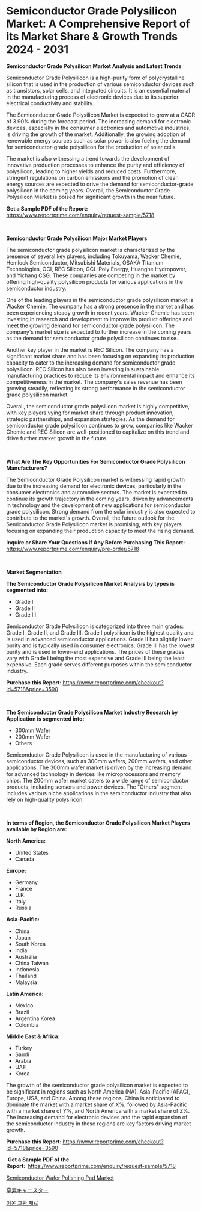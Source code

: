 <p><h1>Semiconductor Grade Polysilicon Market: A Comprehensive Report of its Market Share & Growth Trends 2024 - 2031</h1></p><p><strong>Semiconductor Grade Polysilicon Market Analysis and Latest Trends</strong></p>
<p><p>Semiconductor Grade Polysilicon is a high-purity form of polycrystalline silicon that is used in the production of various semiconductor devices such as transistors, solar cells, and integrated circuits. It is an essential material in the manufacturing process of electronic devices due to its superior electrical conductivity and stability.</p><p>The Semiconductor Grade Polysilicon Market is expected to grow at a CAGR of 3.90% during the forecast period. The increasing demand for electronic devices, especially in the consumer electronics and automotive industries, is driving the growth of the market. Additionally, the growing adoption of renewable energy sources such as solar power is also fueling the demand for semiconductor-grade polysilicon for the production of solar cells.</p><p>The market is also witnessing a trend towards the development of innovative production processes to enhance the purity and efficiency of polysilicon, leading to higher yields and reduced costs. Furthermore, stringent regulations on carbon emissions and the promotion of clean energy sources are expected to drive the demand for semiconductor-grade polysilicon in the coming years. Overall, the Semiconductor Grade Polysilicon Market is poised for significant growth in the near future.</p></p>
<p><strong>Get a Sample PDF of the Report:&nbsp;</strong> <a href="https://www.reportprime.com/enquiry/request-sample/5718">https://www.reportprime.com/enquiry/request-sample/5718</a></p>
<p>&nbsp;</p>
<p><strong>Semiconductor Grade Polysilicon Major Market Players</strong></p>
<p><p>The semiconductor grade polysilicon market is characterized by the presence of several key players, including Tokuyama, Wacker Chemie, Hemlock Semiconductor, Mitsubishi Materials, OSAKA Titanium Technologies, OCI, REC Silicon, GCL-Poly Energy, Huanghe Hydropower, and Yichang CSG. These companies are competing in the market by offering high-quality polysilicon products for various applications in the semiconductor industry.</p><p>One of the leading players in the semiconductor grade polysilicon market is Wacker Chemie. The company has a strong presence in the market and has been experiencing steady growth in recent years. Wacker Chemie has been investing in research and development to improve its product offerings and meet the growing demand for semiconductor grade polysilicon. The company's market size is expected to further increase in the coming years as the demand for semiconductor grade polysilicon continues to rise.</p><p>Another key player in the market is REC Silicon. The company has a significant market share and has been focusing on expanding its production capacity to cater to the increasing demand for semiconductor grade polysilicon. REC Silicon has also been investing in sustainable manufacturing practices to reduce its environmental impact and enhance its competitiveness in the market. The company's sales revenue has been growing steadily, reflecting its strong performance in the semiconductor grade polysilicon market.</p><p>Overall, the semiconductor grade polysilicon market is highly competitive, with key players vying for market share through product innovation, strategic partnerships, and expansion strategies. As the demand for semiconductor grade polysilicon continues to grow, companies like Wacker Chemie and REC Silicon are well-positioned to capitalize on this trend and drive further market growth in the future.</p></p>
<p>&nbsp;</p>
<p><strong>What Are The Key Opportunities For Semiconductor Grade Polysilicon Manufacturers?</strong></p>
<p><p>The Semiconductor Grade Polysilicon market is witnessing rapid growth due to the increasing demand for electronic devices, particularly in the consumer electronics and automotive sectors. The market is expected to continue its growth trajectory in the coming years, driven by advancements in technology and the development of new applications for semiconductor grade polysilicon. Strong demand from the solar industry is also expected to contribute to the market's growth. Overall, the future outlook for the Semiconductor Grade Polysilicon market is promising, with key players focusing on expanding their production capacity to meet the rising demand.</p></p>
<p><strong>Inquire or Share Your Questions If Any Before Purchasing This Report:</strong> <a href="https://www.reportprime.com/enquiry/pre-order/5718">https://www.reportprime.com/enquiry/pre-order/5718</a></p>
<p>&nbsp;</p>
<p><strong>Market Segmentation</strong></p>
<p><strong>The Semiconductor Grade Polysilicon Market Analysis by types is segmented into:</strong></p>
<p><ul><li>Grade I</li><li>Grade II</li><li>Grade III</li></ul></p>
<p><p>Semiconductor Grade Polysilicon is categorized into three main grades: Grade I, Grade II, and Grade III. Grade I polysilicon is the highest quality and is used in advanced semiconductor applications. Grade II has slightly lower purity and is typically used in consumer electronics. Grade III has the lowest purity and is used in lower-end applications. The prices of these grades vary with Grade I being the most expensive and Grade III being the least expensive. Each grade serves different purposes within the semiconductor industry.</p></p>
<p><strong>Purchase this Report:&nbsp;</strong><a href="https://www.reportprime.com/checkout?id=5718&price=3590">https://www.reportprime.com/checkout?id=5718&price=3590</a></p>
<p>&nbsp;</p>
<p><strong>The Semiconductor Grade Polysilicon Market Industry Research by Application is segmented into:</strong></p>
<p><ul><li>300mm Wafer</li><li>200mm Wafer</li><li>Others</li></ul></p>
<p><p>Semiconductor Grade Polysilicon is used in the manufacturing of various semiconductor devices, such as 300mm wafers, 200mm wafers, and other applications. The 300mm wafer market is driven by the increasing demand for advanced technology in devices like microprocessors and memory chips. The 200mm wafer market caters to a wide range of semiconductor products, including sensors and power devices. The "Others" segment includes various niche applications in the semiconductor industry that also rely on high-quality polysilicon.</p></p>
<p>&nbsp;</p>
<p><strong>In terms of Region, the Semiconductor Grade Polysilicon Market Players available by Region are:</strong></p>
<p>
    <p> <strong> North America: </strong>
        <ul>
            <li>United States</li>
            <li>Canada</li>
        </ul>
        </p> 
    <p> <strong> Europe: </strong>
        <ul>
            <li>Germany</li>
            <li>France</li>
            <li>U.K.</li>
            <li>Italy</li>
            <li>Russia</li>
        </ul>
        </p> 
    <p> <strong> Asia-Pacific: </strong>
        <ul>
            <li>China</li>
            <li>Japan</li>
            <li>South Korea</li>
            <li>India</li>
            <li>Australia</li>
            <li>China Taiwan</li>
            <li>Indonesia</li>
            <li>Thailand</li>
            <li>Malaysia</li>
        </ul>
        </p> 
    <p> <strong> Latin America: </strong>
        <ul>
            <li>Mexico</li>
            <li>Brazil</li>
            <li>Argentina Korea</li>
            <li>Colombia</li>
        </ul>
        </p> 
    <p> <strong> Middle East & Africa: </strong>
        <ul>
            <li>Turkey</li>
            <li>Saudi</li>
            <li>Arabia</li>
            <li>UAE</li>
            <li>Korea</li>
        </ul>
    </p>
    </p>
<p><p>The growth of the semiconductor grade polysilicon market is expected to be significant in regions such as North America (NA), Asia-Pacific (APAC), Europe, USA, and China. Among these regions, China is anticipated to dominate the market with a market share of X%, followed by Asia-Pacific with a market share of Y%, and North America with a market share of Z%. The increasing demand for electronic devices and the rapid expansion of the semiconductor industry in these regions are key factors driving market growth.</p></p>
<p><strong>Purchase this Report: </strong><a href="https://www.reportprime.com/checkout?id=5718&price=3590">https://www.reportprime.com/checkout?id=5718&price=3590</a></p>
<p>&nbsp;<strong>Get a Sample PDF of the Report:&nbsp;&nbsp;</strong><a href="https://www.reportprime.com/enquiry/request-sample/5718">https://www.reportprime.com/enquiry/request-sample/5718</a></p>
<p><strong></strong></p>
<p><p><a href="https://github.com/NorbertYates/Market-Research-Report-List-4/blob/main/semiconductor-wafer-polishing-pad-market.md">Semiconductor Wafer Polishing Pad Market</a></p><p><a href="https://medium.com/@thomassandoval55/%E7%AA%92%E7%B4%A0%E3%82%AB%E3%83%8B%E3%82%B9%E3%82%BF%E3%83%BC%E5%B8%82%E5%A0%B4%E3%81%AE%E3%83%88%E3%83%AC%E3%83%B3%E3%83%89%E3%81%A8%E5%B8%82%E5%A0%B4%E5%88%86%E6%9E%90%E3%81%AF-2024%E5%B9%B4%E3%81%8B%E3%82%892031%E5%B9%B4%E3%81%BE%E3%81%A7%E3%81%AE%E6%9C%9F%E9%96%93%E3%81%AB%E4%BA%88%E6%B8%AC%E3%81%95%E3%82%8C%E3%81%A6%E3%81%84%E3%81%BE%E3%81%99-436fa0fb0701">窒素キャニスター</a></p><p><a href="https://github.com/jntpkh496620/Market-Research-Report-List-1/blob/main/533040314597.md">이온 교환 재료</a></p></p>
